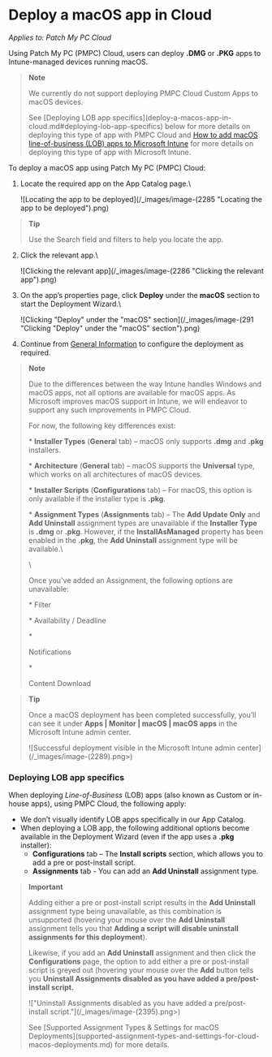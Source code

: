 # Deploy a macOS app in Cloud

_Applies to: Patch My PC Cloud_

Using Patch My PC (PMPC) Cloud, users can deploy **.DMG** or **.PKG** apps to Intune-managed devices running macOS.

> **Note**
>
> We currently do not support deploying PMPC Cloud Custom Apps to macOS devices.
>
> See \[Deploying LOB app specifics]\(deploy-a-macos-app-in-cloud.md#deploying-lob-app-specifics) below for more details on deploying this type of app with PMPC Cloud and [How to add macOS line-of-business (LOB) apps to Microsoft Intune](https://learn.microsoft.com/en-us/mem/intune/apps/lob-apps-macos) for more details on deploying this type of app with Microsoft Intune.

To deploy a macOS app using Patch My PC (PMPC) Cloud:

1.  Locate the required app on the App Catalog page.\\

    ![Locating the app to be deployed](/_images/image-(2285 "Locating the app to be deployed").png)

> **Tip**
>
> Use the Search field and filters to help you locate the app.

2.  Click the relevant app.\\

    ![Clicking the relevant app](/_images/image-(2286 "Clicking the relevant app").png)
3.  On the app’s properties page, click **Deploy** under the **macOS** section to start the Deployment Wizard.\\

    ![Clicking "Deploy" under the "macOS" section](/_images/image-(291 "Clicking \"Deploy\" under the \"macOS\" section").png)
4. Continue from [General Information](../cloud-deployments/deploying-an-app-using-cloud/cloud-general-information-deployment-tab.md) to configure the deployment as required.

> **Note**
>
> Due to the differences between the way Intune handles Windows and macOS apps, not all options are available for macOS apps. As Microsoft improves macOS support in Intune, we will endeavor to support any such improvements in PMPC Cloud.
>
> For now, the following key differences exist:
>
> \* **Installer Types** (**Genera**l tab) – macOS only supports **.dmg** and **.pkg** installers.
>
> \* **Architecture** (**General** tab) – macOS supports the **Universal** type, which works on all architectures of macOS devices.
>
> \* **Installer Scripts** (**Configurations** tab) – For macOS, this option is only available if the installer type is **.pkg**.
>
> \* **Assignment Types** (**Assignments** tab) – The **Add Update Only** and **Add Uninstall** assignment types are unavailable if the **Installer Type** is **.dmg** or **.pkg**. However, if the **InstallAsManaged** property has been enabled in the **.pkg**, the **Add Uninstall** assignment type will be available.\\
>
> \\
>
> Once you've added an Assignment, the following options are unavailable:
>
> \* Filter
>
> \* Availability / Deadline
>
> \*
>
> Notifications
>
> \*
>
> Content Download

> **Tip**
>
> Once a macOS deployment has been completed successfully, you’ll can see it under **Apps | Monitor | macOS | macOS apps** in the Microsoft Intune admin center.
>
> !\[Successful deployment visible in the Microsoft Intune admin center]\(/\_images/image-(2289).png>)

### Deploying LOB app specifics

When deploying _Line-of-Business_ (LOB) apps (also known as Custom or in-house apps), using PMPC Cloud, the following apply:

* We don’t visually identify LOB apps specifically in our App Catalog.
* When deploying a LOB app, the following additional options become available in the Deployment Wizard (even if the app uses a **.pkg** installer):
  * **Configurations** tab – The **Install scripts** section, which allows you to add a pre or post-install script.
  * **Assignments** tab - You can add an **Add Uninstall** assignment type.

> **Important**
>
> Adding either a pre or post-install script results in the **Add Uninstall** assignment type being unavailable, as this combination is unsupported (hovering your mouse over the **Add Uninstall** assignment tells you that **Adding a script will disable uninstall assignments for this deployment**).
>
> Likewise, if you add an **Add Uninstall** assignment and then click the **Configurations** page, the option to add either a pre or post-install script is greyed out (hovering your mouse over the **Add** button tells you **Uninstall Assignments disabled as you have added a pre/post-install script.**
>
> !\["Uninstall Assignments disabled as you have added a pre/post-install script."]\(/\_images/image-(2395).png>)
>
> See \[Supported Assignment Types & Settings for macOS Deployments]\(supported-assignment-types-and-settings-for-cloud-macos-deployments.md) for more details.
